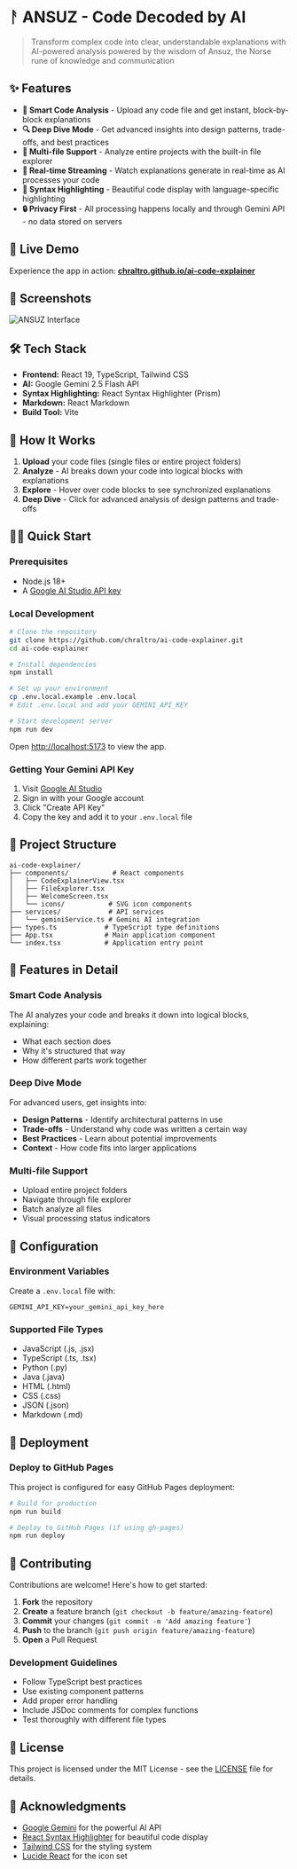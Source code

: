 # ᚨ ANSUZ - Code Decoded by AI

> Transform complex code into clear, understandable explanations with AI-powered analysis powered by the wisdom of Ansuz, the Norse rune of knowledge and communication

## ✨ Features

- **🎯 Smart Code Analysis** - Upload any code file and get instant, block-by-block explanations
- **🔍 Deep Dive Mode** - Get advanced insights into design patterns, trade-offs, and best practices  
- **📁 Multi-file Support** - Analyze entire projects with the built-in file explorer
- **💫 Real-time Streaming** - Watch explanations generate in real-time as AI processes your code
- **🎨 Syntax Highlighting** - Beautiful code display with language-specific highlighting
- **🔒 Privacy First** - All processing happens locally and through Gemini API - no data stored on servers

## 🚀 Live Demo

Experience the app in action: **[chraltro.github.io/ai-code-explainer](https://chraltro.github.io/ai-code-explainer)**

## 📸 Screenshots

![ANSUZ Interface](https://via.placeholder.com/800x400/1a1b26/03defc?text=ANSUZ+Code+Decoder)

## 🛠️ Tech Stack

- **Frontend:** React 19, TypeScript, Tailwind CSS
- **AI:** Google Gemini 2.5 Flash API
- **Syntax Highlighting:** React Syntax Highlighter (Prism)
- **Markdown:** React Markdown
- **Build Tool:** Vite

## 🎯 How It Works

1. **Upload** your code files (single files or entire project folders)
2. **Analyze** - AI breaks down your code into logical blocks with explanations
3. **Explore** - Hover over code blocks to see synchronized explanations
4. **Deep Dive** - Click for advanced analysis of design patterns and trade-offs

## 🏃‍♂️ Quick Start

### Prerequisites

- Node.js 18+ 
- A [Google AI Studio API key](https://aistudio.google.com/app/apikey)

### Local Development

```bash
# Clone the repository
git clone https://github.com/chraltro/ai-code-explainer.git
cd ai-code-explainer

# Install dependencies
npm install

# Set up your environment
cp .env.local.example .env.local
# Edit .env.local and add your GEMINI_API_KEY

# Start development server
npm run dev
```

Open [http://localhost:5173](http://localhost:5173) to view the app.

### Getting Your Gemini API Key

1. Visit [Google AI Studio](https://aistudio.google.com/app/apikey)
2. Sign in with your Google account
3. Click "Create API Key"
4. Copy the key and add it to your `.env.local` file

## 📁 Project Structure

```
ai-code-explainer/
├── components/           # React components
│   ├── CodeExplainerView.tsx
│   ├── FileExplorer.tsx
│   ├── WelcomeScreen.tsx
│   └── icons/           # SVG icon components
├── services/            # API services
│   └── geminiService.ts # Gemini AI integration
├── types.ts            # TypeScript type definitions
├── App.tsx             # Main application component
└── index.tsx           # Application entry point
```

## 🎨 Features in Detail

### Smart Code Analysis
The AI analyzes your code and breaks it down into logical blocks, explaining:
- What each section does
- Why it's structured that way
- How different parts work together

### Deep Dive Mode
For advanced users, get insights into:
- **Design Patterns** - Identify architectural patterns in use
- **Trade-offs** - Understand why code was written a certain way
- **Best Practices** - Learn about potential improvements
- **Context** - How code fits into larger applications

### Multi-file Support
- Upload entire project folders
- Navigate through file explorer
- Batch analyze all files
- Visual processing status indicators

## 🔧 Configuration

### Environment Variables

Create a `.env.local` file with:

```env
GEMINI_API_KEY=your_gemini_api_key_here
```

### Supported File Types

- JavaScript (.js, .jsx)
- TypeScript (.ts, .tsx)  
- Python (.py)
- Java (.java)
- HTML (.html)
- CSS (.css)
- JSON (.json)
- Markdown (.md)

## 🚀 Deployment

### Deploy to GitHub Pages

This project is configured for easy GitHub Pages deployment:

```bash
# Build for production
npm run build

# Deploy to GitHub Pages (if using gh-pages)
npm run deploy
```

## 🤝 Contributing

Contributions are welcome! Here's how to get started:

1. **Fork** the repository
2. **Create** a feature branch (`git checkout -b feature/amazing-feature`)
3. **Commit** your changes (`git commit -m 'Add amazing feature'`)
4. **Push** to the branch (`git push origin feature/amazing-feature`)
5. **Open** a Pull Request

### Development Guidelines

- Follow TypeScript best practices
- Use existing component patterns
- Add proper error handling
- Include JSDoc comments for complex functions
- Test thoroughly with different file types

## 📝 License

This project is licensed under the MIT License - see the [LICENSE](LICENSE) file for details.

## 🙏 Acknowledgments

- [Google Gemini](https://ai.google.dev/) for the powerful AI API
- [React Syntax Highlighter](https://github.com/react-syntax-highlighter/react-syntax-highlighter) for beautiful code display
- [Tailwind CSS](https://tailwindcss.com/) for the styling system
- [Lucide React](https://lucide.dev/) for the icon set
